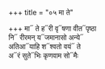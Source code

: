 +++
title = "०५ मा ते"

+++
मा᳓ ते ह᳓री वृ᳓षणा वीत᳓पृष्ठा  
नि᳓ रीरमन् य᳓जमानासो अन्ये᳓  
अतिआ᳓याहि श᳓श्वतो वयं᳓ ते  
अ᳓रं सुते᳓भिः कृणवाम सो᳓मैः